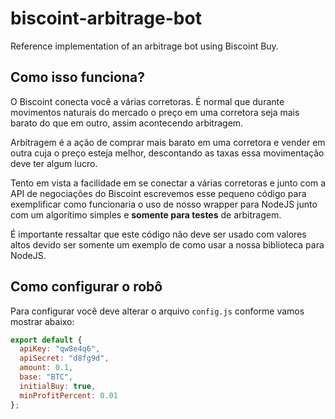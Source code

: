 # biscoint-arbitrage-bot

Reference implementation of an arbitrage bot using Biscoint Buy.

## Como isso funciona?

O Biscoint conecta você a várias corretoras. É normal que durante movimentos naturais do mercado o preço em uma corretora seja mais barato do que em outro, assim acontecendo arbitragem.

Arbitragem é a ação de comprar mais barato em uma corretora e vender em outra cuja o preço esteja melhor, descontando as taxas essa movimentação deve ter algum lucro.

Tento em vista a facilidade em se conectar a várias corretoras e junto com a API de negociações do Biscoint escrevemos esse pequeno código para exemplificar como funcionaria o uso de nosso wrapper para NodeJS junto com um algorítimo simples e **somente para testes** de arbitragem.

É importante ressaltar que este código não deve ser usado com valores altos devido ser somente um exemplo de como usar a nossa biblioteca para NodeJS.

## Como configurar o robô

Para configurar você deve alterar o arquivo `config.js` conforme vamos mostrar abaixo:

```JavaScript
export default {
  apiKey: "qw8e4q6",
  apiSecret: "d8fg9d",
  amount: 0.1,
  base: "BTC",
  initialBuy: true,
  minProfitPercent: 0.01
};
```
